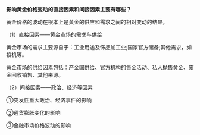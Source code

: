 **影响黄金价格变动的直接因素和间接因素主要有哪些？**

黄金价格的波动在根本上是黄金的供应和需求之间的相对变动的结果。

（1）直接因素——黄金市场的需求与供给

黄金市场的需求主要源自于：工业用途及饰品加工业;国家官方储备;其他需求，如投机等。

黄金市场的供给因素包括：产金国供给、官方机构的售金活动、私人抛售黄金、废金回收销售、其他来源。

（2）间接因素——政治、经济等因素

①突发性重大政治、经济事件的影响

②通货膨胀变化的影响

③金融市场价格波动的影响